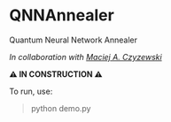 # QNNAnnealer
Quantum Neural Network Annealer

*In collaboration with [Maciej A. Czyzewski](https://github.com/maciejczyzewski)*

**:warning: IN CONSTRUCTION :warning:**

To run, use:
> python demo.py
